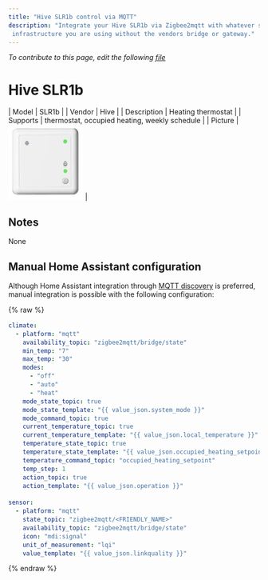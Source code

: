 ```yaml
---
title: "Hive SLR1b control via MQTT"
description: "Integrate your Hive SLR1b via Zigbee2mqtt with whatever smart home
 infrastructure you are using without the vendors bridge or gateway."
---
```


*To contribute to this page, edit the following
[file](https://github.com/Koenkk/zigbee2mqtt.io/blob/master/docs/devices/SLR1b.md)*

# Hive SLR1b

| Model | SLR1b  |
| Vendor  | Hive  |
| Description | Heating thermostat |
| Supports | thermostat, occupied heating, weekly schedule |
| Picture | ![Hive SLR1b](../images/devices/SLR1b.jpg) |

## Notes

None

## Manual Home Assistant configuration
Although Home Assistant integration through [MQTT discovery](../integration/home_assistant) is preferred,
manual integration is possible with the following configuration:


{% raw %}
```yaml
climate:
  - platform: "mqtt"
    availability_topic: "zigbee2mqtt/bridge/state"
    min_temp: "7"
    max_temp: "30"
    modes: 
      - "off"
      - "auto"
      - "heat"
    mode_state_topic: true
    mode_state_template: "{{ value_json.system_mode }}"
    mode_command_topic: true
    current_temperature_topic: true
    current_temperature_template: "{{ value_json.local_temperature }}"
    temperature_state_topic: true
    temperature_state_template: "{{ value_json.occupied_heating_setpoint }}"
    temperature_command_topic: "occupied_heating_setpoint"
    temp_step: 1
    action_topic: true
    action_template: "{{ value_json.operation }}"

sensor:
  - platform: "mqtt"
    state_topic: "zigbee2mqtt/<FRIENDLY_NAME>"
    availability_topic: "zigbee2mqtt/bridge/state"
    icon: "mdi:signal"
    unit_of_measurement: "lqi"
    value_template: "{{ value_json.linkquality }}"
```
{% endraw %}


